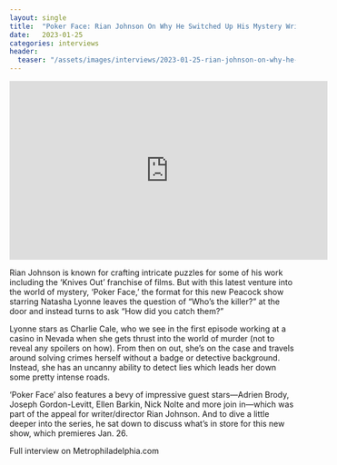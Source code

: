 ```yaml
---
layout: single
title:  "Poker Face: Rian Johnson On Why He Switched Up His Mystery Writing Format"
date:   2023-01-25
categories: interviews
header:
  teaser: "/assets/images/interviews/2023-01-25-rian-johnson-on-why-he-switched-up-his-mystery-writing-format.jpg"
---
```


<iframe width="560" height="315" src="https://www.youtube.com/embed/V9AjClvlyMc?si=1A-SgpbIltqDIRrK" title="YouTube video player" frameborder="0" allow="accelerometer; autoplay; clipboard-write; encrypted-media; gyroscope; picture-in-picture; web-share" referrerpolicy="strict-origin-when-cross-origin" allowfullscreen></iframe>

Rian Johnson is known for crafting intricate puzzles for some of his work including the ‘Knives Out’ franchise of films. But with this latest venture into the world of mystery, ‘Poker Face,’ the format for this new Peacock show starring Natasha Lyonne leaves the question of “Who’s the killer?” at the door and instead turns to ask “How did you catch them?”

Lyonne stars as Charlie Cale, who we see in the first episode working at a casino in Nevada when she gets thrust into the world of murder (not to reveal any spoilers on how). From then on out, she’s on the case and travels around solving crimes herself without a badge or detective background. Instead, she has an uncanny ability to detect lies which leads her down some pretty intense roads.

‘Poker Face’ also features a bevy of impressive guest stars—Adrien Brody, Joseph Gordon-Levitt, Ellen Barkin, Nick Nolte and more join in—which was part of the appeal for writer/director Rian Johnson. And to dive a little deeper into the series, he sat down to discuss what’s in store for this new show, which premieres Jan. 26.

Full interview on Metrophiladelphia.com


